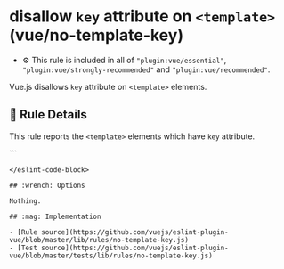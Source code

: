# disallow `key` attribute on `<template>` (vue/no-template-key)

- :gear: This rule is included in all of `"plugin:vue/essential"`, `"plugin:vue/strongly-recommended"` and `"plugin:vue/recommended"`.

Vue.js disallows `key` attribute on `<template>` elements.

## :book: Rule Details

This rule reports the `<template>` elements which have `key` attribute.

<eslint-code-block :rules="{'vue/no-template-key': ['error']}">
```
<template>
  <!-- ✓ GOOD -->
  <div key="foo"> ... </div>
  <template> ... </template>

  <!-- ✗ BAD -->
  <template key="foo"> ... </template>
  <template v-bind:key="bar"> ... </template>
  <template :key="baz"> ... </template>
</template>
```
</eslint-code-block>

## :wrench: Options

Nothing.

## :mag: Implementation

- [Rule source](https://github.com/vuejs/eslint-plugin-vue/blob/master/lib/rules/no-template-key.js)
- [Test source](https://github.com/vuejs/eslint-plugin-vue/blob/master/tests/lib/rules/no-template-key.js)
